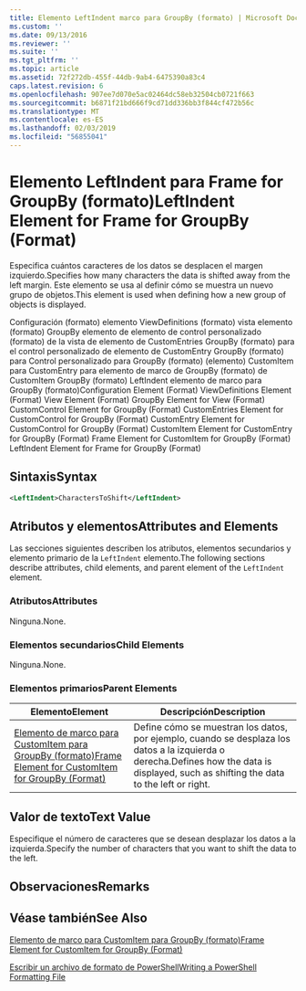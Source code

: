 ```yaml
---
title: Elemento LeftIndent marco para GroupBy (formato) | Microsoft Docs
ms.custom: ''
ms.date: 09/13/2016
ms.reviewer: ''
ms.suite: ''
ms.tgt_pltfrm: ''
ms.topic: article
ms.assetid: 72f272db-455f-44db-9ab4-6475390a83c4
caps.latest.revision: 6
ms.openlocfilehash: 907ee7d070e5ac02464dc58eb32504cb0721f663
ms.sourcegitcommit: b6871f21bd666f9cd71dd336bb3f844cf472b56c
ms.translationtype: MT
ms.contentlocale: es-ES
ms.lasthandoff: 02/03/2019
ms.locfileid: "56855041"
---
```

# <a name="leftindent-element-for-frame-for-groupby-format"></a><span data-ttu-id="cb86c-102">Elemento LeftIndent para Frame for GroupBy (formato)</span><span class="sxs-lookup"><span data-stu-id="cb86c-102">LeftIndent Element for Frame for GroupBy (Format)</span></span>

<span data-ttu-id="cb86c-103">Especifica cuántos caracteres de los datos se desplacen el margen izquierdo.</span><span class="sxs-lookup"><span data-stu-id="cb86c-103">Specifies how many characters the data is shifted away from the left margin.</span></span> <span data-ttu-id="cb86c-104">Este elemento se usa al definir cómo se muestra un nuevo grupo de objetos.</span><span class="sxs-lookup"><span data-stu-id="cb86c-104">This element is used when defining how a new group of objects is displayed.</span></span>

<span data-ttu-id="cb86c-105">Configuración (formato) elemento ViewDefinitions (formato) vista elemento (formato) GroupBy elemento de elemento de control personalizado (formato) de la vista de elemento de CustomEntries GroupBy (formato) para el control personalizado de elemento de CustomEntry GroupBy (formato) para Control personalizado para GroupBy (formato) (elemento) CustomItem para CustomEntry para elemento de marco de GroupBy (formato) de CustomItem GroupBy (formato) LeftIndent elemento de marco para GroupBy (formato)</span><span class="sxs-lookup"><span data-stu-id="cb86c-105">Configuration Element (Format) ViewDefinitions Element (Format) View Element (Format) GroupBy Element for View (Format) CustomControl Element for GroupBy (Format) CustomEntries Element for CustomControl for GroupBy (Format) CustomEntry Element for CustomControl for GroupBy (Format) CustomItem Element for CustomEntry for GroupBy (Format) Frame Element for CustomItem for GroupBy (Format) LeftIndent Element for Frame for GroupBy (Format)</span></span>

## <a name="syntax"></a><span data-ttu-id="cb86c-106">Sintaxis</span><span class="sxs-lookup"><span data-stu-id="cb86c-106">Syntax</span></span>

```xml
<LeftIndent>CharactersToShift</LeftIndent>
```

## <a name="attributes-and-elements"></a><span data-ttu-id="cb86c-107">Atributos y elementos</span><span class="sxs-lookup"><span data-stu-id="cb86c-107">Attributes and Elements</span></span>

<span data-ttu-id="cb86c-108">Las secciones siguientes describen los atributos, elementos secundarios y elemento primario de la `LeftIndent` elemento.</span><span class="sxs-lookup"><span data-stu-id="cb86c-108">The following sections describe attributes, child elements, and parent element of the `LeftIndent` element.</span></span>

### <a name="attributes"></a><span data-ttu-id="cb86c-109">Atributos</span><span class="sxs-lookup"><span data-stu-id="cb86c-109">Attributes</span></span>

<span data-ttu-id="cb86c-110">Ninguna.</span><span class="sxs-lookup"><span data-stu-id="cb86c-110">None.</span></span>

### <a name="child-elements"></a><span data-ttu-id="cb86c-111">Elementos secundarios</span><span class="sxs-lookup"><span data-stu-id="cb86c-111">Child Elements</span></span>

<span data-ttu-id="cb86c-112">Ninguna.</span><span class="sxs-lookup"><span data-stu-id="cb86c-112">None.</span></span>

### <a name="parent-elements"></a><span data-ttu-id="cb86c-113">Elementos primarios</span><span class="sxs-lookup"><span data-stu-id="cb86c-113">Parent Elements</span></span>

|<span data-ttu-id="cb86c-114">Elemento</span><span class="sxs-lookup"><span data-stu-id="cb86c-114">Element</span></span>|<span data-ttu-id="cb86c-115">Descripción</span><span class="sxs-lookup"><span data-stu-id="cb86c-115">Description</span></span>|
|-------------|-----------------|
|[<span data-ttu-id="cb86c-116">Elemento de marco para CustomItem para GroupBy (formato)</span><span class="sxs-lookup"><span data-stu-id="cb86c-116">Frame Element for CustomItem for GroupBy (Format)</span></span>](./frame-element-for-customitem-for-groupby-format.md)|<span data-ttu-id="cb86c-117">Define cómo se muestran los datos, por ejemplo, cuando se desplaza los datos a la izquierda o derecha.</span><span class="sxs-lookup"><span data-stu-id="cb86c-117">Defines how the data is displayed, such as shifting the data to the left or right.</span></span>|

## <a name="text-value"></a><span data-ttu-id="cb86c-118">Valor de texto</span><span class="sxs-lookup"><span data-stu-id="cb86c-118">Text Value</span></span>

<span data-ttu-id="cb86c-119">Especifique el número de caracteres que se desean desplazar los datos a la izquierda.</span><span class="sxs-lookup"><span data-stu-id="cb86c-119">Specify the number of characters that you want to shift the data to the left.</span></span>

## <a name="remarks"></a><span data-ttu-id="cb86c-120">Observaciones</span><span class="sxs-lookup"><span data-stu-id="cb86c-120">Remarks</span></span>

## <a name="see-also"></a><span data-ttu-id="cb86c-121">Véase también</span><span class="sxs-lookup"><span data-stu-id="cb86c-121">See Also</span></span>

[<span data-ttu-id="cb86c-122">Elemento de marco para CustomItem para GroupBy (formato)</span><span class="sxs-lookup"><span data-stu-id="cb86c-122">Frame Element for CustomItem for GroupBy (Format)</span></span>](./frame-element-for-customitem-for-groupby-format.md)

[<span data-ttu-id="cb86c-123">Escribir un archivo de formato de PowerShell</span><span class="sxs-lookup"><span data-stu-id="cb86c-123">Writing a PowerShell Formatting File</span></span>](./writing-a-powershell-formatting-file.md)
